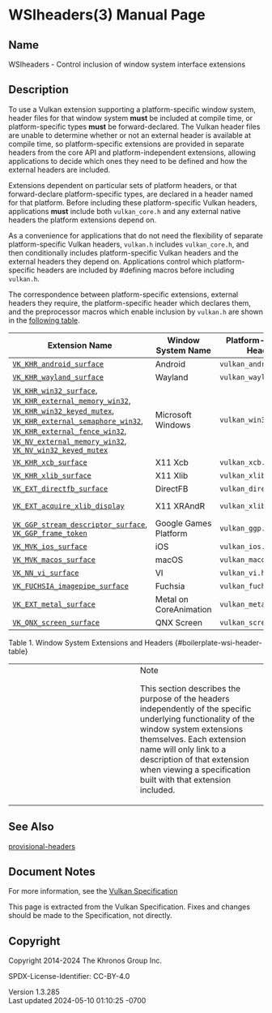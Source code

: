 # WSIheaders(3) Manual Page

## Name

WSIheaders - Control inclusion of window system interface extensions



## <a href="#_description" class="anchor"></a>Description

To use a Vulkan extension supporting a platform-specific window system,
header files for that window system **must** be included at compile
time, or platform-specific types **must** be forward-declared. The
Vulkan header files are unable to determine whether or not an external
header is available at compile time, so platform-specific extensions are
provided in separate headers from the core API and platform-independent
extensions, allowing applications to decide which ones they need to be
defined and how the external headers are included.

Extensions dependent on particular sets of platform headers, or that
forward-declare platform-specific types, are declared in a header named
for that platform. Before including these platform-specific Vulkan
headers, applications **must** include both `vulkan_core.h` and any
external native headers the platform extensions depend on.

As a convenience for applications that do not need the flexibility of
separate platform-specific Vulkan headers, `vulkan.h` includes
`vulkan_core.h`, and then conditionally includes platform-specific
Vulkan headers and the external headers they depend on. Applications
control which platform-specific headers are included by \#defining
macros before including `vulkan.h`.

The correspondence between platform-specific extensions, external
headers they require, the platform-specific header which declares them,
and the preprocessor macros which enable inclusion by `vulkan.h` are
shown in the <a
href="https://registry.khronos.org/vulkan/specs/1.3-extensions/html/vkspec.html#boilerplate-wsi-header-table"
target="_blank" rel="noopener">following table</a>.

| Extension Name                                                                                                                                                                                                                                                                                                                                                                                                                                                    | Window System Name     | Platform-specific Header | Required External Headers                   | Controlling `vulkan.h` Macro      |
|-------------------------------------------------------------------------------------------------------------------------------------------------------------------------------------------------------------------------------------------------------------------------------------------------------------------------------------------------------------------------------------------------------------------------------------------------------------------|------------------------|--------------------------|---------------------------------------------|-----------------------------------|
| [`VK_KHR_android_surface`](VK_KHR_android_surface.html)                                                                                                                                                                                                                                                                                                                                                                                                           | Android                | `vulkan_android.h`       | None                                        | `VK_USE_PLATFORM_ANDROID_KHR`     |
| [`VK_KHR_wayland_surface`](VK_KHR_wayland_surface.html)                                                                                                                                                                                                                                                                                                                                                                                                           | Wayland                | `vulkan_wayland.h`       | `<wayland-client.h>`                        | `VK_USE_PLATFORM_WAYLAND_KHR`     |
| [`VK_KHR_win32_surface`](VK_KHR_win32_surface.html), [`VK_KHR_external_memory_win32`](VK_KHR_external_memory_win32.html), [`VK_KHR_win32_keyed_mutex`](VK_KHR_win32_keyed_mutex.html), [`VK_KHR_external_semaphore_win32`](VK_KHR_external_semaphore_win32.html), [`VK_KHR_external_fence_win32`](VK_KHR_external_fence_win32.html), [`VK_NV_external_memory_win32`](VK_NV_external_memory_win32.html), [`VK_NV_win32_keyed_mutex`](VK_NV_win32_keyed_mutex.html) | Microsoft Windows      | `vulkan_win32.h`         | `<windows.h>`                               | `VK_USE_PLATFORM_WIN32_KHR`       |
| [`VK_KHR_xcb_surface`](VK_KHR_xcb_surface.html)                                                                                                                                                                                                                                                                                                                                                                                                                   | X11 Xcb                | `vulkan_xcb.h`           | `<xcb/xcb.h>`                               | `VK_USE_PLATFORM_XCB_KHR`         |
| [`VK_KHR_xlib_surface`](VK_KHR_xlib_surface.html)                                                                                                                                                                                                                                                                                                                                                                                                                 | X11 Xlib               | `vulkan_xlib.h`          | `<X11/Xlib.h>`                              | `VK_USE_PLATFORM_XLIB_KHR`        |
| [`VK_EXT_directfb_surface`](VK_EXT_directfb_surface.html)                                                                                                                                                                                                                                                                                                                                                                                                         | DirectFB               | `vulkan_directfb.h`      | `<directfb/directfb.h>`                     | `VK_USE_PLATFORM_DIRECTFB_EXT`    |
| [`VK_EXT_acquire_xlib_display`](VK_EXT_acquire_xlib_display.html)                                                                                                                                                                                                                                                                                                                                                                                                 | X11 XRAndR             | `vulkan_xlib_xrandr.h`   | `<X11/Xlib.h>`, `<X11/extensions/Xrandr.h>` | `VK_USE_PLATFORM_XLIB_XRANDR_EXT` |
| [`VK_GGP_stream_descriptor_surface`](VK_GGP_stream_descriptor_surface.html), [`VK_GGP_frame_token`](VK_GGP_frame_token.html)                                                                                                                                                                                                                                                                                                                                      | Google Games Platform  | `vulkan_ggp.h`           | \<ggp_c/vulkan_types.h\>                    | `VK_USE_PLATFORM_GGP`             |
| [`VK_MVK_ios_surface`](VK_MVK_ios_surface.html)                                                                                                                                                                                                                                                                                                                                                                                                                   | iOS                    | `vulkan_ios.h`           | None                                        | `VK_USE_PLATFORM_IOS_MVK`         |
| [`VK_MVK_macos_surface`](VK_MVK_macos_surface.html)                                                                                                                                                                                                                                                                                                                                                                                                               | macOS                  | `vulkan_macos.h`         | None                                        | `VK_USE_PLATFORM_MACOS_MVK`       |
| [`VK_NN_vi_surface`](VK_NN_vi_surface.html)                                                                                                                                                                                                                                                                                                                                                                                                                       | VI                     | `vulkan_vi.h`            | None                                        | `VK_USE_PLATFORM_VI_NN`           |
| [`VK_FUCHSIA_imagepipe_surface`](VK_FUCHSIA_imagepipe_surface.html)                                                                                                                                                                                                                                                                                                                                                                                               | Fuchsia                | `vulkan_fuchsia.h`       | `<zircon/types.h>`                          | `VK_USE_PLATFORM_FUCHSIA`         |
| [`VK_EXT_metal_surface`](VK_EXT_metal_surface.html)                                                                                                                                                                                                                                                                                                                                                                                                               | Metal on CoreAnimation | `vulkan_metal.h`         | None                                        | `VK_USE_PLATFORM_METAL_EXT`       |
| [`VK_QNX_screen_surface`](VK_QNX_screen_surface.html)                                                                                                                                                                                                                                                                                                                                                                                                             | QNX Screen             | `vulkan_screen.h`        | `<screen/screen.h>`                         | `VK_USE_PLATFORM_SCREEN_QNX`      |

Table 1. Window System Extensions and Headers
{#boilerplate-wsi-header-table}

<table>
<colgroup>
<col style="width: 50%" />
<col style="width: 50%" />
</colgroup>
<tbody>
<tr class="odd">
<td class="icon"><em></em></td>
<td class="content">Note
<p>This section describes the purpose of the headers independently of
the specific underlying functionality of the window system extensions
themselves. Each extension name will only link to a description of that
extension when viewing a specification built with that extension
included.</p></td>
</tr>
</tbody>
</table>

## <a href="#_see_also" class="anchor"></a>See Also

[provisional-headers](provisional-headers.html)

## <a href="#_document_notes" class="anchor"></a>Document Notes

For more information, see the <a
href="https://registry.khronos.org/vulkan/specs/1.3-extensions/html/vkspec.html#boilerplate-wsi-header"
target="_blank" rel="noopener">Vulkan Specification</a>

This page is extracted from the Vulkan Specification. Fixes and changes
should be made to the Specification, not directly.

## <a href="#_copyright" class="anchor"></a>Copyright

Copyright 2014-2024 The Khronos Group Inc.

SPDX-License-Identifier: CC-BY-4.0

Version 1.3.285  
Last updated 2024-05-10 01:10:25 -0700
